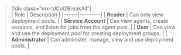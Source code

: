 > [!div class="mx-tdCol2BreakAll"]  
> | Role | Description |
> |------|---------|
> | **Reader** | Can only view deployment pools. |
> | **Service Account** | Can view agents, create sessions, and listen for jobs from the agent pool. |
> | **User** | Can view and use the deployment pool for creating deployment groups. |
> | **Administrator** | Can administer, manage, view and use deployment pools. |
